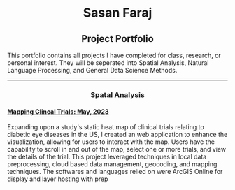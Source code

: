 <h1 align="center">Sasan Faraj</h1>
<h2 align="center">Project Portfolio</h1>

<p align="Left">
  This portfolio contains all projects I have completed for class, research, or personal interest. They will be seperated into Spatial Analysis, Natural Language Processing, and General Data Science Methods. 
</p>

___

<h3 align ="Center"> Spatal Analysis </h3>

<h4 align = "left"> <a href="https://experience.arcgis.com/experience/eed2f63af3fc40b7ba93b327e2ac44a2">Mapping Clincal Trials: May, 2023</a>  </h4>
<p align = "left">
  Expanding upon a study's static heat map of clinical trials relating to diabetic eye diseases in the US, I created an web application to enhance the visualization, allowing for users to interact with the map. Users have the capability to scroll in and out of the map, select one or more trials, and view the details of the trial. 
  This project leveraged techniques in local data preprocessing, cloud based data management, geocoding, and mapping techniques. The softwares and languages relied on were ArcGIS Online for display and layer hosting with prep
